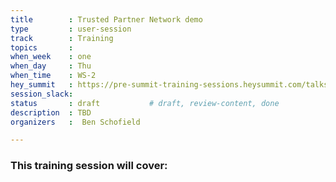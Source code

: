 ```yaml
---
title        : Trusted Partner Network demo
type         : user-session
track        : Training
topics       : 
when_week    : one
when_day     : Thu
when_time    : WS-2
hey_summit   : https://pre-summit-training-sessions.heysummit.com/talks/trusted-partner-network-demo/
session_slack:
status       : draft           # draft, review-content, done
description  : TBD
organizers   :  Ben Schofield

---
```


### This training session will cover:

